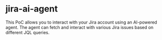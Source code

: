 # jira-ai-agent
This PoC allows you to interact with your Jira account using an AI-powered agent. The agent can fetch and interact with various Jira issues based on different JQL queries.
